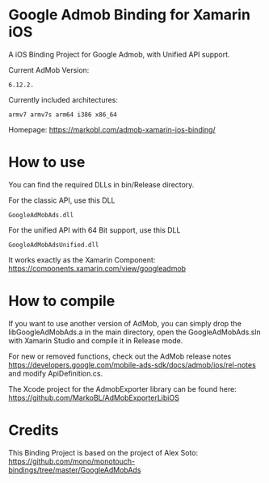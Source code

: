 Google Admob Binding for Xamarin iOS
====================================

A iOS Binding Project for Google Admob, with Unified API support.

Current AdMob Version: 
    
    6.12.2.

Currently included architectures: 
    
    armv7 armv7s arm64 i386 x86_64

Homepage: https://markobl.com/admob-xamarin-ios-binding/


How to use
==========

You can find the required DLLs in bin/Release directory.

For the classic API, use this DLL

    GoogleAdMobAds.dll

For the unified API with 64 Bit support, use this DLL

    GoogleAdMobAdsUnified.dll
    

It works exactly as the Xamarin Component: 
https://components.xamarin.com/view/googleadmob


How to compile
==============

If you want to use another version of AdMob, you can simply drop the libGoogleAdMobAds.a in the main directory, open the GoogleAdMobAds.sln with Xamarin Studio and compile it in Release mode.

For new or removed functions, check out the AdMob release notes https://developers.google.com/mobile-ads-sdk/docs/admob/ios/rel-notes and modify ApiDefinition.cs.

The Xcode project for the AdmobExporter library can be found here: https://github.com/MarkoBL/AdMobExporterLibiOS

Credits
=======

This Binding Project is based on the project of Alex Soto: 
https://github.com/mono/monotouch-bindings/tree/master/GoogleAdMobAds

